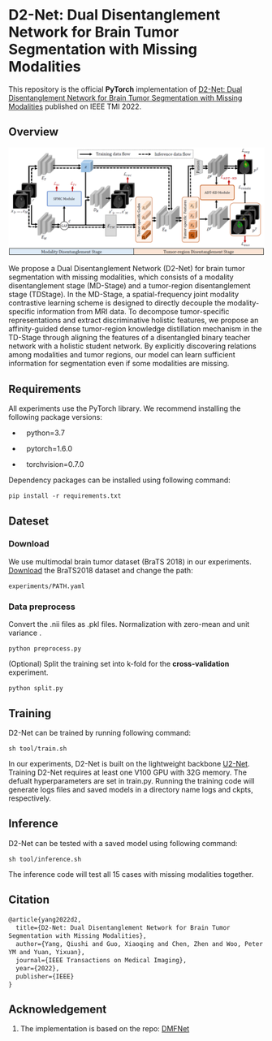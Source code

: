 # D2-Net: Dual Disentanglement Network for Brain Tumor Segmentation with Missing Modalities

This repository is the official **PyTorch** implementation of [D2-Net: Dual Disentanglement Network for Brain Tumor Segmentation with Missing Modalities](https://ieeexplore.ieee.org/document/9775681) published on IEEE TMI 2022.

## Overview
![image](https://github.com/CityU-AIM-Group/D2Net/blob/main/figs/D2Net.png)

We propose a Dual Disentanglement Network (D2-Net) for brain tumor segmentation with missing modalities, which consists of a modality disentanglement stage (MD-Stage) and a tumor-region disentanglement stage (TDStage). In the MD-Stage, a spatial-frequency joint modality contrastive learning scheme is designed to directly decouple the modality-specific information from MRI data. To decompose tumor-specific representations and extract discriminative holistic features, we propose an affinity-guided dense tumor-region knowledge distillation mechanism in the TD-Stage through aligning the features of a disentangled binary teacher network with a holistic student network. By explicitly discovering relations among modalities and tumor regions, our model can learn sufficient information for segmentation even if some modalities are missing.

## Requirements
All experiments use the PyTorch library. We recommend installing the following package versions:

* &nbsp;&nbsp; python=3.7 

* &nbsp;&nbsp; pytorch=1.6.0

* &nbsp;&nbsp; torchvision=0.7.0

Dependency packages can be installed using following command:
```
pip install -r requirements.txt
```

## Dateset
### Download
We use multimodal brain tumor dataset (BraTS 2018) in our experiments. [Download](https://www.med.upenn.edu/sbia/brats2018.html) the BraTS2018 dataset and change the path:

```
experiments/PATH.yaml
```

### Data preprocess
Convert the .nii files as .pkl files. Normalization with zero-mean and unit variance . 

```
python preprocess.py
```

(Optional) Split the training set into k-fold for the **cross-validation** experiment.

```
python split.py
```

## Training
D2-Net can be trained by running following command:

```
sh tool/train.sh
```
In our experiments, D2-Net is built on the lightweight backbone [U2-Net](https://arxiv.org/abs/1909.06012). Training D2-Net requires at least one V100 GPU with 32G memory. The defualt hyperparameters are set in train.py. Running the training code will generate logs files and saved models in a directory name logs and ckpts, respectively.

## Inference
D2-Net can be tested with a saved model using following command:
```
sh tool/inference.sh
```
The inference code will test all 15 cases with missing modalities together.

## Citation
```
@article{yang2022d2,
  title={D2-Net: Dual Disentanglement Network for Brain Tumor Segmentation with Missing Modalities},
  author={Yang, Qiushi and Guo, Xiaoqing and Chen, Zhen and Woo, Peter YM and Yuan, Yixuan},
  journal={IEEE Transactions on Medical Imaging},
  year={2022},
  publisher={IEEE}
}
```

## Acknowledgement
1. The implementation is based on the repo: [DMFNet](https://github.com/China-LiuXiaopeng/BraTS-DMFNet)
